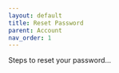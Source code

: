 ```yaml
---
layout: default
title: Reset Password
parent: Account
nav_order: 1
---
```


Steps to reset your password…
